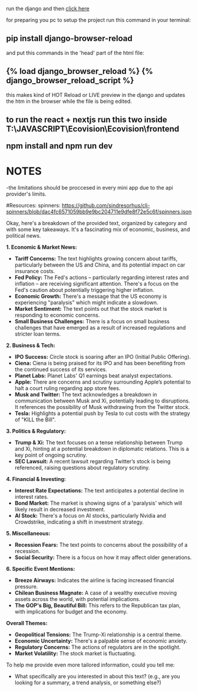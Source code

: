 run the django and then <a href="http://127.0.0.1:8000/admin/">click here</a>
<p>
for preparing you pc to setup the project run this command in your terminal:</p>
<h2>
  pip install django-browser-reload  </h2>

<p>
 and put this commands in the 'head' part of the html file:</p>
<h2>
{% load django_browser_reload %}
{% django_browser_reload_script %}
</h2>

<p>
this makes kind of HOT Reload or LIVE preview in the django and updates the htm in the browser while the file is being edited.</p>

<h2>
to run the react + nextjs   run this two  inside T:\JAVASCRIPT\Ecovision\Ecovision\frontend

  npm install   and   npm run dev
</h2>



# NOTES

-the limitations should be proccesed in every mini app due to the api provider's limits.




#Resources:
    spinners:
      https://github.com/sindresorhus/cli-spinners/blob/dac4fc6571059bb9e9bc204711e9dfe8f72e5c6f/spinners.json



  







Okay, here's a breakdown of the provided text, organized by category and with some key takeaways.  It's a fascinating mix of economic, business, and political news.

**1. Economic & Market News:**

*   **Tariff Concerns:** The text highlights growing concern about tariffs, particularly between the US and China, and its potential impact on car insurance costs.
*   **Fed Policy:** The Fed's actions – particularly regarding interest rates and inflation – are receiving significant attention.  There's a focus on the Fed's caution about potentially triggering higher inflation.
*   **Economic Growth:**  There's a message that the US economy is experiencing "paralysis" which might indicate a slowdown.
*   **Market Sentiment:**  The text points out that the stock market is responding to economic concerns.
*   **Small Business Challenges:** There is a focus on small business challenges that have emerged as a result of increased regulations and stricter loan terms.

**2. Business & Tech:**

*   **IPO Success:** Circle stock is soaring after an IPO (Initial Public Offering).
*   **Ciena:** Ciena is being praised for its IPO and has been benefiting from the continued success of its services.
*   **Planet Labs:** Planet Labs' Q1 earnings beat analyst expectations.
*   **Apple:** There are concerns and scrutiny surrounding Apple’s potential to halt a court ruling regarding app store fees.
*   **Musk and Twitter:** The text acknowledges a breakdown in communication between Musk and Xi, potentially leading to disruptions.  It references the possibility of Musk withdrawing from the Twitter stock.
*   **Tesla:**  Highlights a potential push by Tesla to cut costs with the strategy of "KILL the Bill".


**3. Politics & Regulatory:**

*   **Trump & Xi:** The text focuses on a tense relationship between Trump and Xi, hinting at a potential breakdown in diplomatic relations. This is a key point of ongoing scrutiny.
*   **SEC Lawsuit:** A recent lawsuit regarding Twitter’s stock is being referenced, raising questions about regulatory scrutiny.     

**4. Financial & Investing:**

*   **Interest Rate Expectations:**  The text anticipates a potential decline in interest rates.
*   **Bond Market:** The market is showing signs of a 'paralysis' which will likely result in decreased investment.
*   **AI Stock:** There's a focus on AI stocks, particularly Nvidia and Crowdstrike, indicating a shift in investment strategy.       


**5. Miscellaneous:**

*   **Recession Fears:** The text points to concerns about the possibility of a recession.
*   **Social Security:** There is a focus on how it may affect older generations.

**6.  Specific Event Mentions:**

*   **Breeze Airways:** Indicates the airline is facing increased financial pressure.
*   **Chilean Business Magnate:** A case of a wealthy executive moving assets across the world, with potential implications.
*   **The GOP's Big, Beautiful Bill:**  This refers to the Republican tax plan, with implications for budget and the economy.

**Overall Themes:**

*   **Geopolitical Tensions:**  The Trump-Xi relationship is a central theme.
*   **Economic Uncertainty:** There's a palpable sense of economic anxiety.
*   **Regulatory Concerns:**  The actions of regulators are in the spotlight.
*   **Market Volatility:** The stock market is fluctuating.

To help me provide even more tailored information, could you tell me:

*   What specifically are you interested in about this text? (e.g., are you looking for a summary, a trend analysis, or something else?)